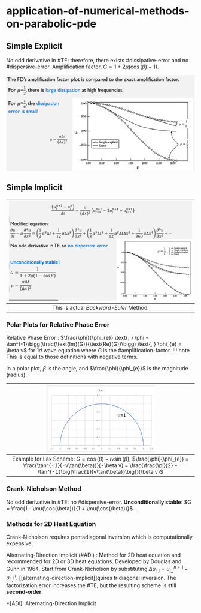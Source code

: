 # application-of-numerical-methods-on-parabolic-pde

## Simple Explicit
No odd derivative in #TE; therefore, there exists #dissipative-error and no #dispersive-error.
Amplification factor, $G = 1 + 2\mu\big(\cos(\beta) - 1\big)$.

![](../../../attachments/engr-704-001-partial-differential-equations/simple_explicit_method_for_parabolic_211129_185225_EST.png)

## Simple Implicit
| ![](../../../attachments/engr-704-001-partial-differential-equations/simple_implicit_for_parabolic_211129_185711_EST.png) |
|:--:|
| This is actual _Backward-Euler_ Method. |

### Polar Plots for Relative Phase Error
Relative Phase Error
: $\frac{\phi}{\phi_{e}} \text{, } \phi = \tan^{-1}\bigg(\frac{\text{Im}(G)}{\text{Re}(G)}\bigg) \text{, } \phi_{e} = \beta v$ for $1d$ wave equation where $G$ is the #amplification-factor.
!!! note
This is equal to those definitions with negative terms.

In a polar plot, $\beta$ is the angle, and $\frac{\phi}{\phi_{e}}$ is the magnitude (radius).

| ![](../../../attachments/engr-704-001-partial-differential-equations/polar_plot_of_relative_phase_error_211201_182511_EST.png) |
|:--:|
| Example for Lax Scheme: $G = \cos(\beta) - iv\sin(\beta)$, $\frac{\phi}{\phi_{e}} = \frac{\tan^{-1}(-v\tan(\beta))}{-\beta v} = \frac{\frac{\pi}{2} - \tan^{-1}\big[\frac{1}{v\tan(\beta)}\big]}{\beta v}$ |

### Crank-Nicholson Method
No odd derivative in #TE: no #dispersive-error. **Unconditionally stable**: $G = \frac{1 - \mu(\cos(\beta))}{1 + \mu(\cos(\beta))}$...

### Methods for 2D Heat Equation
Crank-Nicholson requires pentadiagonal inversion which is computationally expensive.

Alternating-Direction Implicit (#ADI)
: Method for 2D heat equation and recommended for 2D or 3D heat equations.
Developed by Douglas and Gunn in 1964.
Start from Crank-Nicholson by substituting $\Delta u_{i, j} = u_{i, j}^{n + 1} - u_{i, j}^{n}$.
[[alternating-direction-implicit]]quires tridiagonal inversion.
The factorization error increases the #TE, but the resulting scheme is still **second-order**.

*[ADI]: Alternating-Direction Implicit